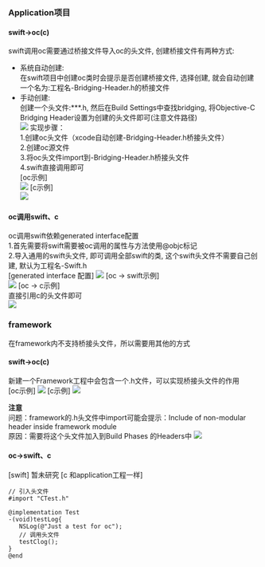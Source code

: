 

### Application项目
#### swift->oc(c)
swift调用oc需要通过桥接文件导入oc的头文件, 创建桥接文件有两种方式:

- 系统自动创建:  
在swift项目中创建oc类时会提示是否创建桥接文件, 选择创建, 就会自动创建一个名为:工程名-Bridging-Header.h的桥接文件  
- 手动创建:  
创建一个头文件:***.h, 然后在Build Settings中查找bridging, 将Objective-C Bridging Header设置为创建的头文件即可(注意文件路径)  
![](./images/swift和oc互相调用-01.jpg)
实现步骤：  
1.创建oc头文件（xcode自动创建-Bridging-Header.h桥接头文件）  
2.创建oc源文件  
3.将oc头文件import到-Bridging-Header.h桥接头文件  
4.swift直接调用即可  
[oc示例]   
![](./images/swift和oc互相调用-02.jpg)
[c示例]   
![](./images/swift和oc互相调用-03.jpg)
#### oc调用swift、c
oc调用swift依赖generated interface配置  
1.首先需要将swift需要被oc调用的属性与方法使用@objc标记  
2.导入通用的swift头文件, 即可调用全部swift的类, 这个swift头文件不需要自己创建, 默认为工程名-Swift.h   
[generated interface 配置]
![](./images/swift和oc互相调用-04.jpg)
[oc -> swift示例]   
![](./images/swift和oc互相调用-05.jpg)
[oc -> c示例]  
直接引用c的头文件即可  
![](./images/swift和oc互相调用-06.jpg)



### framework
在framework内不支持桥接头文件，所以需要用其他的方式  
#### swift->oc(c)
新建一个Framework工程中会包含一个.h文件，可以实现桥接头文件的作用  
[oc示例]
![](./images/swift和oc互相调用-07.jpg) 
[c示例]
![](./images/swift和oc互相调用-08.jpg)

**注意**   
问题：framework的.h头文件中import可能会提示：Include of non-modular header inside framework module   
原因：需要将这个头文件加入到Build Phases 的Headers中
![](./images/swift和oc互相调用-09.jpg)

#### oc->swift、c
[swift]
暂未研究 
[c 和application工程一样]
```
// 引入头文件
#import "CTest.h"

@implementation Test
-(void)testLog{
   NSLog(@"Just a test for oc");
   // 调用头文件
   testClog();
}
@end
```




